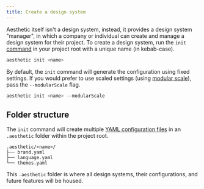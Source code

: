 ```yaml
---
title: Create a design system
---
```


Aesthetic itself isn't a design system, instead, it provides a design system "manager", in which a
company or individual can create and manage a design system for their project. To create a design
system, run the `init` [command](../prerequisites.mdx#command-line) in your project root with a
unique name (in kebab-case).

```bash
aesthetic init <name>
```

By default, the `init` command will generate the configuration using fixed settings. If you would
prefer to use scaled settings (using [modular scale](./config.md#scaled-patterns)), pass the
`--modularScale` flag.

```bash
aesthetic init <name> --modularScale
```

## Folder structure

The `init` command will create multiple [YAML configuration files](./config.md) in an `.aesthetic`
folder within the project root.

```
.aesthetic/<name>/
├── brand.yaml
├── language.yaml
└── themes.yaml
```

This `.aesthetic` folder is where all design systems, their configurations, and future features will
be housed.
